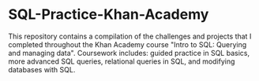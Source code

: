 # SQL-Practice-Khan-Academy
This repository contains a compilation of the challenges and projects that I completed throughout the Khan Academy course "Intro to SQL: Querying and managing data". Coursework includes: guided practice in SQL basics, more advanced SQL queries, relational queries in SQL, and modifying databases with SQL.
